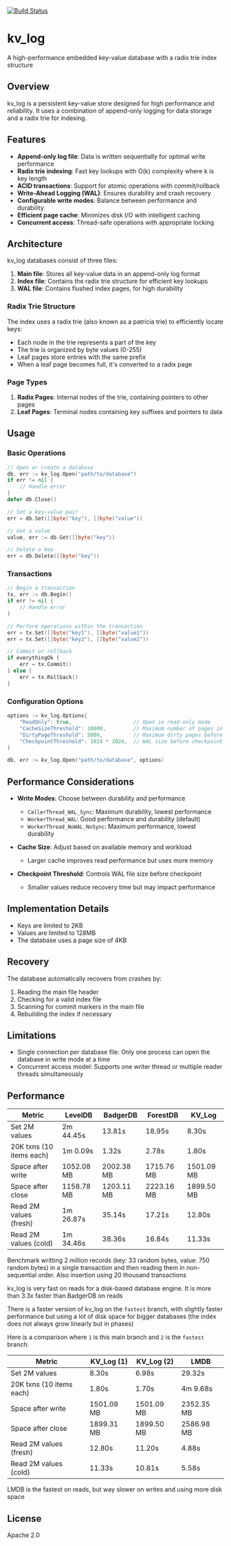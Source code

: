 [![Build Status](https://github.com/aergoio/kv_log/actions/workflows/ci.yml/badge.svg)](https://github.com/aergoio/kv_log/actions/workflows/ci.yml)

# kv_log

A high-performance embedded key-value database with a radix trie index structure

## Overview

kv_log is a persistent key-value store designed for high performance and reliability. It uses a combination of append-only logging for data storage and a radix trie for indexing.

## Features

- **Append-only log file**: Data is written sequentially for optimal write performance
- **Radix trie indexing**: Fast key lookups with O(k) complexity where k is key length
- **ACID transactions**: Support for atomic operations with commit/rollback
- **Write-Ahead Logging (WAL)**: Ensures durability and crash recovery
- **Configurable write modes**: Balance between performance and durability
- **Efficient page cache**: Minimizes disk I/O with intelligent caching
- **Concurrent access**: Thread-safe operations with appropriate locking

## Architecture

kv_log databases consist of three files:

1. **Main file**: Stores all key-value data in an append-only log format
2. **Index file**: Contains the radix trie structure for efficient key lookups
3. **WAL file**: Contains flushed index pages, for high durability

### Radix Trie Structure

The index uses a radix trie (also known as a patricia trie) to efficiently locate keys:

- Each node in the trie represents a part of the key
- The trie is organized by byte values (0-255)
- Leaf pages store entries with the same prefix
- When a leaf page becomes full, it's converted to a radix page

### Page Types

1. **Radix Pages**: Internal nodes of the trie, containing pointers to other pages
2. **Leaf Pages**: Terminal nodes containing key suffixes and pointers to data

## Usage

### Basic Operations

```go
// Open or create a database
db, err := kv_log.Open("path/to/database")
if err != nil {
    // Handle error
}
defer db.Close()

// Set a key-value pair
err = db.Set([]byte("key"), []byte("value"))

// Get a value
value, err := db.Get([]byte("key"))

// Delete a key
err = db.Delete([]byte("key"))
```

### Transactions

```go
// Begin a transaction
tx, err := db.Begin()
if err != nil {
    // Handle error
}

// Perform operations within the transaction
err = tx.Set([]byte("key1"), []byte("value1"))
err = tx.Set([]byte("key2"), []byte("value2"))

// Commit or rollback
if everythingOk {
    err = tx.Commit()
} else {
    err = tx.Rollback()
}
```

### Configuration Options

```go
options := kv_log.Options{
    "ReadOnly": true,                    // Open in read-only mode
    "CacheSizeThreshold": 10000,         // Maximum number of pages in cache
    "DirtyPageThreshold": 5000,          // Maximum dirty pages before flush
    "CheckpointThreshold": 1024 * 1024,  // WAL size before checkpoint (1MB)
}

db, err := kv_log.Open("path/to/database", options)
```

## Performance Considerations

- **Write Modes**: Choose between durability and performance
  - `CallerThread_WAL_Sync`: Maximum durability, lowest performance
  - `WorkerThread_WAL`: Good performance and durability (default)
  - `WorkerThread_NoWAL_NoSync`: Maximum performance, lowest durability

- **Cache Size**: Adjust based on available memory and workload
  - Larger cache improves read performance but uses more memory

- **Checkpoint Threshold**: Controls WAL file size before checkpoint
  - Smaller values reduce recovery time but may impact performance

## Implementation Details

- Keys are limited to 2KB
- Values are limited to 128MB
- The database uses a page size of 4KB

## Recovery

The database automatically recovers from crashes by:

1. Reading the main file header
2. Checking for a valid index file
3. Scanning for commit markers in the main file
4. Rebuilding the index if necessary

## Limitations

- Single connection per database file: Only one process can open the database in write mode at a time
- Concurrent access model: Supports one writer thread or multiple reader threads simultaneously

## Performance

| Metric | LevelDB | BadgerDB | ForestDB | KV_Log |
|--------|---------|----------|----------|--------|
| Set 2M values | 2m 44.45s | 13.81s | 18.95s | 8.30s |
| 20K txns (10 items each) | 1m 0.09s | 1.32s | 2.78s | 1.80s |
| Space after write | 1052.08 MB | 2002.38 MB | 1715.76 MB | 1501.09 MB |
| Space after close | 1158.78 MB | 1203.11 MB | 2223.16 MB | 1899.50 MB |
| Read 2M values (fresh) | 1m 26.87s | 35.14s | 17.21s | 12.80s |
| Read 2M values (cold) | 1m 34.46s | 38.36s | 16.84s | 11.33s |

Benchmark writting 2 million records (key: 33 random bytes, value: 750 random bytes) in a single transaction and then reading them in non-sequential order. Also insertion using 20 thousand transactions

kv_log is very fast on reads for a disk-based database engine. It is more than 3.3x faster than BadgerDB on reads

There is a faster version of kv_log on the `fastest` branch, with slightly faster performance but using a lot of disk space for bigger databases (the index does not always grow linearly but in phases)

Here is a comparison where `1` is this main branch and `2` is the `fastest` branch:

| Metric | KV_Log (1) | KV_Log (2) | LMDB |
|--------|------------|------------|------|
| Set 2M values | 8.30s | 6.98s | 29.32s |
| 20K txns (10 items each) | 1.80s | 1.70s | 4m 9.68s |
| Space after write | 1501.09 MB | 1501.09 MB | 2352.35 MB |
| Space after close | 1899.31 MB | 1899.50 MB | 2586.98 MB |
| Read 2M values (fresh) | 12.80s | 11.20s | 4.88s |
| Read 2M values (cold) | 11.33s | 10.81s | 5.58s |

LMDB is the fastest on reads, but way slower on writes and using more disk space

## License

Apache 2.0
